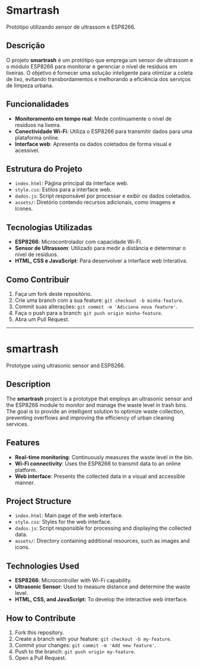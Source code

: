 # Smartrash

Protótipo utilizando sensor de ultrassom e ESP8266.

## Descrição

O projeto **smartrash** é um protótipo que emprega um sensor de ultrassom e o módulo ESP8266 para monitorar e gerenciar o nível de resíduos em lixeiras. O objetivo é fornecer uma solução inteligente para otimizar a coleta de lixo, evitando transbordamentos e melhorando a eficiência dos serviços de limpeza urbana.

## Funcionalidades

- **Monitoramento em tempo real**: Mede continuamente o nível de resíduos na lixeira.
- **Conectividade Wi-Fi**: Utiliza o ESP8266 para transmitir dados para uma plataforma online.
- **Interface web**: Apresenta os dados coletados de forma visual e acessível.

## Estrutura do Projeto

- `index.html`: Página principal da interface web.
- `style.css`: Estilos para a interface web.
- `dados.js`: Script responsável por processar e exibir os dados coletados.
- `assets/`: Diretório contendo recursos adicionais, como imagens e ícones.

## Tecnologias Utilizadas

- **ESP8266**: Microcontrolador com capacidade Wi-Fi.
- **Sensor de Ultrassom**: Utilizado para medir a distância e determinar o nível de resíduos.
- **HTML, CSS e JavaScript**: Para desenvolver a interface web interativa.

## Como Contribuir

1. Faça um fork deste repositório.
2. Crie uma branch com a sua feature: `git checkout -b minha-feature`.
3. Commit suas alterações: `git commit -m 'Adiciona nova feature'`.
4. Faça o push para a branch: `git push origin minha-feature`.
5. Abra um Pull Request.

---

# smartrash

Prototype using ultrasonic sensor and ESP8266.

## Description

The **smartrash** project is a prototype that employs an ultrasonic sensor and the ESP8266 module to monitor and manage the waste level in trash bins. The goal is to provide an intelligent solution to optimize waste collection, preventing overflows and improving the efficiency of urban cleaning services.

## Features

- **Real-time monitoring**: Continuously measures the waste level in the bin.
- **Wi-Fi connectivity**: Uses the ESP8266 to transmit data to an online platform.
- **Web interface**: Presents the collected data in a visual and accessible manner.

## Project Structure

- `index.html`: Main page of the web interface.
- `style.css`: Styles for the web interface.
- `dados.js`: Script responsible for processing and displaying the collected data.
- `assets/`: Directory containing additional resources, such as images and icons.

## Technologies Used

- **ESP8266**: Microcontroller with Wi-Fi capability.
- **Ultrasonic Sensor**: Used to measure distance and determine the waste level.
- **HTML, CSS, and JavaScript**: To develop the interactive web interface.

## How to Contribute

1. Fork this repository.
2. Create a branch with your feature: `git checkout -b my-feature`.
3. Commit your changes: `git commit -m 'Add new feature'`.
4. Push to the branch: `git push origin my-feature`.
5. Open a Pull Request. 
